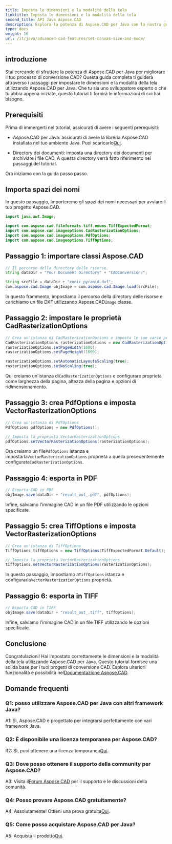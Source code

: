 ```yaml
---
title: Imposta le dimensioni e la modalità della tela
linktitle: Imposta le dimensioni e la modalità della tela
second_title: API Java Aspose.CAD
description: Esplora la potenza di Aspose.CAD per Java con la nostra guida passo passo sull'impostazione delle dimensioni e della modalità della tela. Converti facilmente file CAD nei formati PDF e TIFF.
type: docs
weight: 16
url: /it/java/advanced-cad-features/set-canvas-size-and-mode/
---
```

## introduzione

Stai cercando di sfruttare la potenza di Aspose.CAD per Java per migliorare il tuo processo di conversione CAD? Questa guida completa ti guiderà attraverso i passaggi per impostare le dimensioni e la modalità della tela utilizzando Aspose.CAD per Java. Che tu sia uno sviluppatore esperto o che tu abbia appena iniziato, questo tutorial ti fornirà le informazioni di cui hai bisogno.

## Prerequisiti

Prima di immergerti nel tutorial, assicurati di avere i seguenti prerequisiti:

-  Aspose.CAD per Java: assicurati di avere la libreria Aspose.CAD installata nel tuo ambiente Java. Puoi scaricarlo[Qui](https://releases.aspose.com/cad/java/).

- Directory dei documenti: imposta una directory dei documenti per archiviare i file CAD. A questa directory verrà fatto riferimento nei passaggi del tutorial.

Ora iniziamo con la guida passo passo.

## Importa spazi dei nomi

In questo passaggio, importeremo gli spazi dei nomi necessari per avviare il tuo progetto Aspose.CAD.
```java
import java.awt.Image;

import com.aspose.cad.fileformats.tiff.enums.TiffExpectedFormat;
import com.aspose.cad.imageoptions.CadRasterizationOptions;
import com.aspose.cad.imageoptions.PdfOptions;
import com.aspose.cad.imageoptions.TiffOptions;
```

## Passaggio 1: importare classi Aspose.CAD

```java
// Il percorso della directory delle risorse.
String dataDir = "Your Document Directory" + "CADConversion/";

String srcFile = dataDir + "conic_pyramid.dxf";
com.aspose.cad.Image objImage = com.aspose.cad.Image.load(srcFile);
```

 In questo frammento, impostiamo il percorso della directory delle risorse e carichiamo un file DXF utilizzando Aspose.CAD`Image` classe.

## Passaggio 2: impostare le proprietà CadRasterizationOptions

```java
// Crea un'istanza di CadRasterizationOptions e imposta le sue varie proprietà
CadRasterizationOptions rasterizationOptions = new CadRasterizationOptions();
rasterizationOptions.setPageWidth(1600);
rasterizationOptions.setPageHeight(1600);

rasterizationOptions.setAutomaticLayoutsScaling(true);
rasterizationOptions.setNoScaling(true);
```

 Qui creiamo un'istanza di`CadRasterizationOptions` e configurare proprietà come larghezza della pagina, altezza della pagina e opzioni di ridimensionamento.

## Passaggio 3: crea PdfOptions e imposta VectorRasterizationOptions

```java
// Crea un'istanza di PdfOptions
PdfOptions pdfOptions = new PdfOptions();

// Imposta la proprietà VectorRasterizationOptions
pdfOptions.setVectorRasterizationOptions(rasterizationOptions);
```

 Ora creiamo un file`PdfOptions` istanza e impostarla`VectorRasterizationOptions` proprietà a quella precedentemente configurata`CadRasterizationOptions`.

## Passaggio 4: esporta in PDF

```java
// Esporta CAD in PDF
objImage.save(dataDir + "result_out_.pdf", pdfOptions);
```

Infine, salviamo l'immagine CAD in un file PDF utilizzando le opzioni specificate.

## Passaggio 5: crea TiffOptions e imposta VectorRasterizationOptions

```java
// Crea un'istanza di TiffOptions
TiffOptions tiffOptions = new TiffOptions(TiffExpectedFormat.Default);

// Imposta la proprietà VectorRasterizationOptions
tiffOptions.setVectorRasterizationOptions(rasterizationOptions);
```

In questo passaggio, impostiamo a`TiffOptions` istanza e configurarla`VectorRasterizationOptions` proprietà.

## Passaggio 6: esporta in TIFF

```java
// Esporta CAD in TIFF
objImage.save(dataDir + "result_out_.tiff", tiffOptions);
```

Infine, salviamo l'immagine CAD in un file TIFF utilizzando le opzioni specificate.

## Conclusione

 Congratulazioni! Hai impostato correttamente le dimensioni e la modalità della tela utilizzando Aspose.CAD per Java. Questo tutorial fornisce una solida base per i tuoi progetti di conversione CAD. Esplora ulteriori funzionalità e possibilità nel[Documentazione Aspose.CAD](https://reference.aspose.com/cad/java/).

## Domande frequenti

### Q1: posso utilizzare Aspose.CAD per Java con altri framework Java?

A1: Sì, Aspose.CAD è progettato per integrarsi perfettamente con vari framework Java.

### Q2: È disponibile una licenza temporanea per Aspose.CAD?

 R2: Sì, puoi ottenere una licenza temporanea[Qui](https://purchase.aspose.com/temporary-license/).

### Q3: Dove posso ottenere il supporto della community per Aspose.CAD?

 A3: Visita il[Forum Aspose.CAD](https://forum.aspose.com/c/cad/19) per il supporto e le discussioni della comunità.

### Q4: Posso provare Aspose.CAD gratuitamente?

 A4: Assolutamente! Ottieni una prova gratuita[Qui](https://releases.aspose.com/).

### Q5: Come posso acquistare Aspose.CAD per Java?

 A5: Acquista il prodotto[Qui](https://purchase.aspose.com/buy).